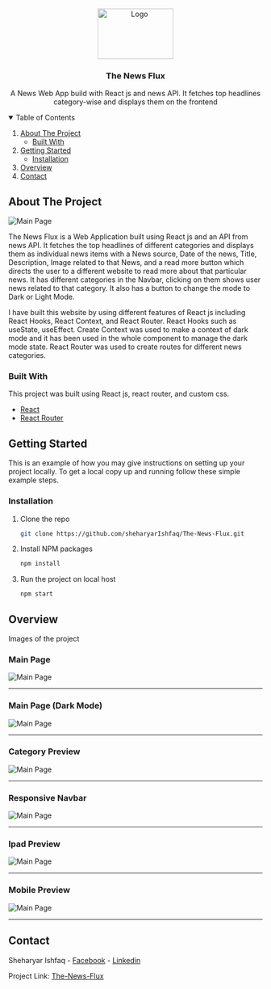 <!-- PROJECT LOGO -->
<br />
<p align="center">
  <a href="https://github.com/sheharyarIshfaq/The-News-Flux">
    <img src="./readme-images/logo.png" alt="Logo" width="150" height="100">
  </a>

  <h3 align="center">The News Flux</h3>

  <p align="center">
    A News Web App build with React js and news API. It fetches top headlines category-wise and displays them on the frontend
    <br />
  </p>
</p>

<!-- TABLE OF CONTENTS -->
<details open="open">
  <summary>Table of Contents</summary>
  <ol>
    <li>
      <a href="#about-the-project">About The Project</a>
      <ul>
        <li><a href="#built-with">Built With</a></li>
      </ul>
    </li>
    <li>
      <a href="#getting-started">Getting Started</a>
      <ul>
        <li><a href="#installation">Installation</a></li>
      </ul>
    </li>
    <li><a href="#overview">Overview</a></li>
    <li><a href="#contact">Contact</a></li>
  </ol>
</details>

<!-- ABOUT THE PROJECT -->

## About The Project

![Main Page](./readme-images/main-page.png)

The News Flux is a Web Application built using React js and an API from news API. It fetches the top headlines of different categories and displays them as individual news items with a News source, Date of the news, Title, Description, Image related to that News, and a read more button which directs the user to a different website to read more about that particular news. It has different categories in the Navbar, clicking on them shows user news related to that category. It also has a button to change the mode to Dark or Light Mode.

I have built this website by using different features of React js including React Hooks, React Context, and React Router. React Hooks such as useState, useEffect. Create Context was used to make a context of dark mode and it has been used in the whole component to manage the dark mode state. React Router was used to create routes for different news categories.

### Built With

This project was built using React js, react router, and custom css.

- [React](https://reactjs.org/)
- [React Router](https://reactrouter.com/)

<!-- GETTING STARTED -->

## Getting Started

This is an example of how you may give instructions on setting up your project locally.
To get a local copy up and running follow these simple example steps.

### Installation

1. Clone the repo
   ```sh
   git clone https://github.com/sheharyarIshfaq/The-News-Flux.git
   ```
1. Install NPM packages
   ```sh
   npm install
   ```
1. Run the project on local host
   ```sh
   npm start
   ```

## Overview

Images of the project

### Main Page

![Main Page](./readme-images/main-page.png)

---

### Main Page (Dark Mode)

![Main Page](./readme-images/dark-mode.png)

---

### Category Preview

![Main Page](./readme-images/science.png)

---

### Responsive Navbar

![Main Page](./readme-images/responsive-nav.png)

---

### Ipad Preview

![Main Page](./readme-images/ipad.png)

---

### Mobile Preview

![Main Page](./readme-images/mobile.png)

---

<!-- CONTACT -->

## Contact

Sheharyar Ishfaq - [Facebook](https://web.facebook.com/sheharyarishfaq1) - [Linkedin](https://www.linkedin.com/in/sheharyar-ishfaq/)

Project Link: [The-News-Flux](https://github.com/sheharyarIshfaq/The-News-Flux)
